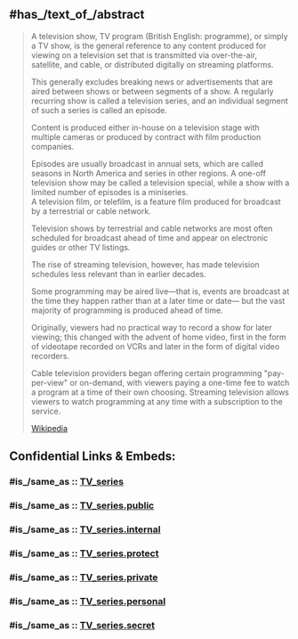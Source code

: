 
## #has_/text_of_/abstract 

> A television show, TV program (British English: programme), or simply a TV show, 
> is the general reference to any content produced for viewing on a television set 
> that is transmitted via over-the-air, satellite, and cable, or distributed digitally on streaming platforms. 
> 
> This generally excludes breaking news or advertisements that are aired between shows or between segments of a show. 
> A regularly recurring show is called a television series, and an individual segment of such a series is called an episode. 
> 
> Content is produced either in-house on a television stage with multiple cameras 
> or produced by contract with film production companies. 
> 
> Episodes are usually broadcast in annual sets, which are called seasons in North America and series in other regions. 
> A one-off television show may be called a television special, 
> while a show with a limited number of episodes is a miniseries.  
> A television film, or telefilm, is a feature film produced for broadcast by a terrestrial or cable network.
>
> Television shows by terrestrial and cable networks are most often scheduled for broadcast ahead of time 
> and appear on electronic guides or other TV listings. 
> 
> The rise of streaming television, however, has made television schedules less relevant than in earlier decades. 
> 
> Some programming may be aired live—that is, events are broadcast at the time they happen rather than at a later time or date—
> but the vast majority of programming is produced ahead of time. 
> 
> Originally, viewers had no practical way to record a show for later viewing; 
> this changed with the advent of home video, first in the form of videotape recorded on VCRs 
> and later in the form of digital video recorders. 
> 
> Cable television providers began offering certain programming "pay-per-view" or on-demand, 
> with viewers paying a one-time fee to watch a program at a time of their own choosing. 
> Streaming television allows viewers to watch programming at any time with a subscription to the service.
>
> [Wikipedia](https://en.wikipedia.org/wiki/Television%20show) 


## Confidential Links & Embeds: 

### #is_/same_as :: [TV_series](/_Standards/Media/TV_series.md) 

### #is_/same_as :: [TV_series.public](/_public/Media/TV_series.public.md) 

### #is_/same_as :: [TV_series.internal](/_internal/Media/TV_series.internal.md) 

### #is_/same_as :: [TV_series.protect](/_protect/Media/TV_series.protect.md) 

### #is_/same_as :: [TV_series.private](/_private/Media/TV_series.private.md) 

### #is_/same_as :: [TV_series.personal](/_personal/Media/TV_series.personal.md) 

### #is_/same_as :: [TV_series.secret](/_secret/Media/TV_series.secret.md)

